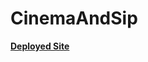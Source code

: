 # CinemaAndSip

<p align="center">

  <a href="https://st12345678910.github.io/CinemaAndSip/"><strong>Deployed Site<strong></a>

  <img src="">
</p>

